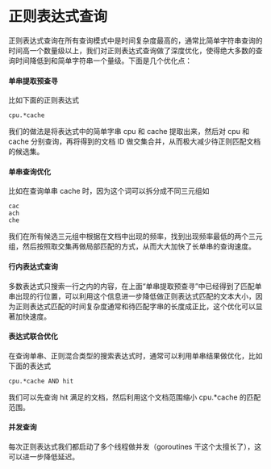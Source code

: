 正则表达式查询
======

正则表达式查询在所有查询模式中是时间复杂度最高的，通常比简单字符串查询的时间高一个数量级以上，我们对正则表达式查询做了深度优化，使得绝大多数的查询时间降低到和简单字符串一个量级。下面是几个优化点：

#### 单串提取预查寻

比如下面的正则表达式

```
cpu.*cache
```

我们的做法是将表达式中的简单字串 cpu 和 cache 提取出来，然后对 cpu 和 cache 分别查询，再将得到的文档 ID 做交集合并，从而极大减少待正则匹配文档的候选集。

#### 单串查询优化

比如在查询单串 cache 时，因为这个词可以拆分成不同三元组如

```
cac
ach
che
```

我们在所有候选三元组中根据在文档中出现的频率，找到出现频率最低的两个三元组，然后按照取交集再做局部匹配的方式，从而大大加快了长单串的查询速度。

#### 行内表达式查询

多数表达式只搜索一行之内的内容，在上面“单串提取预查寻”中已经得到了匹配单串出现的行位置，可以利用这个信息进一步降低做正则表达式匹配的文本大小，因为正则表达式匹配的时间复杂度通常和待匹配字串的长度成正比，这个优化可以显著加快速度。

#### 表达式联合优化

在查询单串、正则混合类型的搜索表达式时，通常可以利用单串结果做优化，比如下面的表达式

```
cpu.*cache AND hit
```

我们可以先查询 hit 满足的文档，然后利用这个文档范围缩小 cpu.*cache 的匹配范围。

#### 并发查询

每次正则表达式我们都启动了多个线程做并发（goroutines 干这个太擅长了），这可以进一步降低延迟。